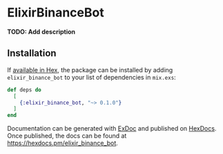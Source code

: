 # ElixirBinanceBot

**TODO: Add description**

## Installation

If [available in Hex](https://hex.pm/docs/publish), the package can be installed
by adding `elixir_binance_bot` to your list of dependencies in `mix.exs`:

```elixir
def deps do
  [
    {:elixir_binance_bot, "~> 0.1.0"}
  ]
end
```

Documentation can be generated with [ExDoc](https://github.com/elixir-lang/ex_doc)
and published on [HexDocs](https://hexdocs.pm). Once published, the docs can
be found at <https://hexdocs.pm/elixir_binance_bot>.

